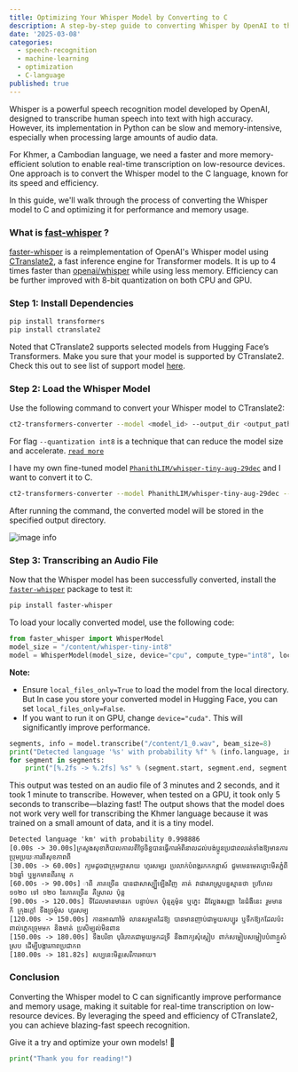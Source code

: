 ```yaml
---
title: Optimizing Your Whisper Model by Converting to C
description: A step-by-step guide to converting Whisper by OpenAI to the C language for faster performance and lower memory usage.
date: '2025-03-08'
categories:
  - speech-recognition
  - machine-learning
  - optimization
  - C-language
published: true
---
```

Whisper is a powerful speech recognition model developed by OpenAI, designed to transcribe human speech into text with high accuracy. However, its implementation in Python can be slow and memory-intensive, especially when processing large amounts of audio data.

For Khmer, a Cambodian language, we need a faster and more memory-efficient solution to enable real-time transcription on low-resource devices. One approach is to convert the Whisper model to the C language, known for its speed and efficiency.

In this guide, we'll walk through the process of converting the Whisper model to C and optimizing it for performance and memory usage.


### What is [fast-whisper](https://github.com/SYSTRAN/faster-whisper.git) ?
[faster-whisper](https://github.com/SYSTRAN/faster-whisper.git) is a reimplementation of OpenAI's Whisper model using [CTranslate2](https://opennmt.net/CTranslate2/index.html#), a fast inference engine for Transformer models. It is up to 4 times faster than [openai/whisper](https://huggingface.co/openai/whisper-tiny) while using less memory. Efficiency can be further improved with 8-bit quantization on both CPU and GPU.

### Step 1: Install Dependencies
```bash
pip install transformers 
pip install ctranslate2
```
Noted that CTranslate2 supports selected models from Hugging Face’s Transformers. Make you sure that your model is supported by CTranslate2. Check this out to see list of support model [here](https://opennmt.net/CTranslate2/guides/transformers.html).

### Step 2: Load the Whisper Model
Use the following command to convert your Whisper model to CTranslate2:
```bash
ct2-transformers-converter --model <model_id> --output_dir <output_path> --copy_files tokenizer_config.json --quantization <types>
```
For flag `--quantization int8` is a technique that can reduce the model size and accelerate. [`read more`](https://opennmt.net/CTranslate2/quantization.html)

I have my own fine-tuned model [`PhanithLIM/whisper-tiny-aug-29dec`](https://huggingface.co/PhanithLIM/whisper-tiny-aug-29dec) and I want to convert it to C.
```bash
ct2-transformers-converter --model PhanithLIM/whisper-tiny-aug-29dec --output_dir whisper-tiny-int8 --copy_files tokenizer_config.json --quantization int8
```
After running the command, the converted model will be stored in the specified output directory.

![image info](../../images/c-translate/image1.png)

### Step 3: Transcribing an Audio File
Now that the Whisper model has been successfully converted, install the [`faster-whisper`](https://pypi.org/project/faster-whisper/) package to test it:
```bash
pip install faster-whisper
```
To load your locally converted model, use the following code:
```python
from faster_whisper import WhisperModel
model_size = "/content/whisper-tiny-int8"
model = WhisperModel(model_size, device="cpu", compute_type="int8", local_files_only=True)
```
**Note:** 
- Ensure `local_files_only=True` to load the model from the local directory. But In case you store your converted model in Hugging Face, you can set `local_files_only=False`.
- If you want to run it on GPU, change `device="cuda"`. This will significantly improve performance.

```python
segments, info = model.transcribe("/content/1_0.wav", beam_size=8)
print("Detected language '%s' with probability %f" % (info.language, info.language_probability))
for segment in segments:
    print("[%.2fs -> %.2fs] %s" % (segment.start, segment.end, segment.text))
```

This output was tested on an audio file of 3 minutes and 2 seconds, and it took 1 minute to transcribe. However, when tested on a GPU, it took only 5 seconds to transcribe—blazing fast! The output shows that the model does not work very well for transcribing the Khmer language because it was trained on a small amount of data, and it is a tiny model.

```
Detected language 'km' with probability 0.998886
[0.00s -> 30.00s]ក្រសួងសុខាភិបាលកាលពីថ្ងៃចិន្នបានធ្វើការអំពីនាលដល់បង់ប្អូនប្រជាពលរត់ទាំងឱ្យមានការប្រុមប្រយៈការពីសុខភាពពី
[30.00s -> 60.00s] ក្យមដូចជាក្រុមប្ដាសាយ ហូរសម្បរ ប្រលាក់បំពង្ករកកកន្តាស៍ ជួមមេនមេតភ្នោះមីតភ្នំពី ៦៦ឆ្នាំ ឬអ្នកមានពីរកម្ម ក
[60.00s -> 90.00s] ាពី ភាគច្រើន បានជាសាស្ប្បីឡើងវិញ គាត់ វាជាសាស្ត្របន្នស្មានថា ប្រហែល ១១២០ ទៅ ១២០ នៃភាគច្រើន គឺស្រាល ប៉ុន្ត
[90.00s -> 120.00s] ទីដែលមានមានរក បន្ទាប់មក ប៉ុន្មត្មម៉ុន ឬភ្នេះ ដ៏ល្លែងសញ្ញា នៃជំងឺនេះ រួមមាន ក៏ ក្រុងក្ដៅ ទឹងច្រម៉ុស ហូរសម្ប 
[120.00s -> 150.00s] កានអាណាម៉ៃ លានសម្អាតដៃឱ្យ បានមានញាប់ជាមួយសប្បូរ ឬទឹកឱ្យកដែលប៉ះពាល់ភ្នេកច្រុមមក និងមាត់ ប្រសិម្បល់មិនពាន
[150.00s -> 180.00s] ទឹងបរិខា បុរិភោគជាមួយអ្នកដទ្រី នឹងពាក្យសុំស្លៀប ពាក់សម្លៀបសម្លៀបបំពាក្ក្នសំស្រប ដើម្បីបង្ការភាពប្រជាកព
[180.00s -> 181.82s] សប្បនេះមិត្តសេរីការអាយ។
```

### Conclusion
Converting the Whisper model to C can significantly improve performance and memory usage, making it suitable for real-time transcription on low-resource devices. By leveraging the speed and efficiency of CTranslate2, you can achieve blazing-fast speech recognition.

Give it a try and optimize your own models! 🚀
```python
print("Thank you for reading!")
```